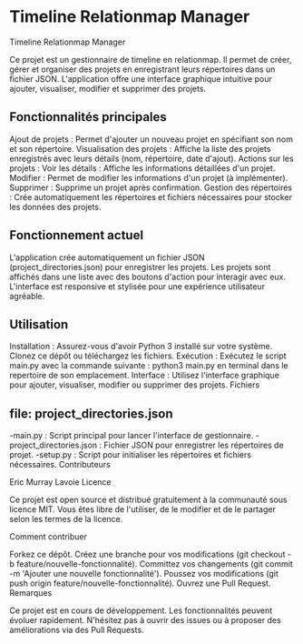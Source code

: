 # Timeline Relationmap Manager

Timeline Relationmap Manager

Ce projet est un gestionnaire de timeline en relationmap. Il permet de créer, gérer et organiser des projets en enregistrant leurs répertoires dans un fichier JSON. L'application offre une interface graphique intuitive pour ajouter, visualiser, modifier et supprimer des projets.

## Fonctionnalités principales

Ajout de projets : Permet d'ajouter un nouveau projet en spécifiant son nom et son répertoire.
Visualisation des projets : Affiche la liste des projets enregistrés avec leurs détails (nom, répertoire, date d'ajout).
Actions sur les projets :
Voir les détails : Affiche les informations détaillées d'un projet.
Modifier : Permet de modifier les informations d'un projet (à implémenter).
Supprimer : Supprime un projet après confirmation.
Gestion des répertoires : Crée automatiquement les répertoires et fichiers nécessaires pour stocker les données des projets.

## Fonctionnement actuel

L'application crée automatiquement un fichier JSON (project_directories.json) pour enregistrer les projets.
Les projets sont affichés dans une liste avec des boutons d'action pour interagir avec eux.
L'interface est responsive et stylisée pour une expérience utilisateur agréable.


## Utilisation

Installation :
Assurez-vous d'avoir Python 3 installé sur votre système.
Clonez ce dépôt ou téléchargez les fichiers.
Exécution :
Exécutez le script main.py avec la commande suivante :
python3 main.py en terminal dans le repertoire de son emplacement.
Interface :
Utilisez l'interface graphique pour ajouter, visualiser, modifier ou supprimer des projets.
Fichiers

## file: project_directories.json

-main.py : Script principal pour lancer l'interface de gestionnaire.
-project_directories.json : Fichier JSON pour enregistrer les répertoires de projet.
-setup.py : Script pour initialiser les répertoires et fichiers nécessaires.
Contributeurs

Eric Murray Lavoie
Licence

Ce projet est open source et distribué gratuitement à la communauté sous licence MIT. Vous êtes libre de l'utiliser, de le modifier et de le partager selon les termes de la licence.

Comment contribuer

Forkez ce dépôt.
Créez une branche pour vos modifications (git checkout -b feature/nouvelle-fonctionnalité).
Committez vos changements (git commit -m 'Ajouter une nouvelle fonctionnalité').
Poussez vos modifications (git push origin feature/nouvelle-fonctionnalité).
Ouvrez une Pull Request.
Remarques

Ce projet est en cours de développement. Les fonctionnalités peuvent évoluer rapidement.
N'hésitez pas à ouvrir des issues ou à proposer des améliorations via des Pull Requests.

